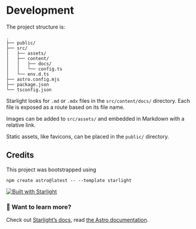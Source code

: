 # Development

The project structure is:

```
.
├── public/
├── src/
│   ├── assets/
│   ├── content/
│   │   ├── docs/
│   │   └── config.ts
│   └── env.d.ts
├── astro.config.mjs
├── package.json
└── tsconfig.json
```

Starlight looks for `.md` or `.mdx` files in the `src/content/docs/` directory. Each file is exposed as a route based on its file name.

Images can be added to `src/assets/` and embedded in Markdown with a relative link.

Static assets, like favicons, can be placed in the `public/` directory.

## Credits

This project was bootstrapped using

```
npm create astro@latest -- --template starlight
```

[![Built with Starlight](https://astro.badg.es/v2/built-with-starlight/tiny.svg)](https://starlight.astro.build)

### 👀 Want to learn more?

Check out [Starlight’s docs](https://starlight.astro.build/), read [the Astro documentation](https://docs.astro.build).
